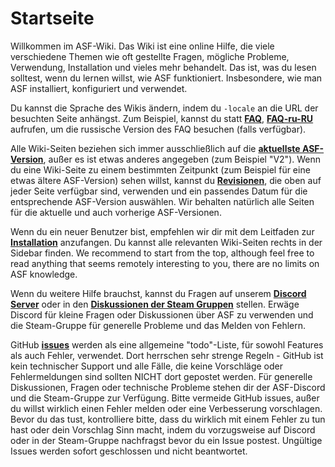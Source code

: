 # Startseite

Willkommen im ASF-Wiki. Das Wiki ist eine online Hilfe, die viele verschiedene Themen wie oft gestellte Fragen, mögliche Probleme, Verwendung, Installation und vieles mehr behandelt. Das ist, was du lesen solltest, wenn du lernen willst, wie ASF funktioniert. Insbesondere, wie man ASF installiert, konfiguriert und verwendet.

Du kannst die Sprache des Wikis ändern, indem du `-locale` an die URL der besuchten Seite anhängst. Zum Beispiel, kannst du statt **[FAQ](https://github.com/JustArchi/ArchiSteamFarm/wiki/FAQ)**, **[FAQ-ru-RU](https://github.com/JustArchi/ArchiSteamFarm/wiki/FAQ-ru-RU)** aufrufen, um die russische Version des FAQ besuchen (falls verfügbar).

Alle Wiki-Seiten beziehen sich immer ausschließlich auf die **[aktuellste ASF-Version](https://github.com/JustArchi/ArchiSteamFarm/releases)**, außer es ist etwas anderes angegeben (zum Beispiel "V2"). Wenn du eine Wiki-Seite zu einem bestimmten Zeitpunkt (zum Beispiel für eine etwas ältere ASF-Version) sehen willst, kannst du **[Revisionen](https://github.com/JustArchi/ArchiSteamFarm/wiki/_history)**, die oben auf jeder Seite verfügbar sind, verwenden und ein passendes Datum für die entsprechende ASF-Version auswählen. Wir behalten natürlich alle Seiten für die aktuelle und auch vorherige ASF-Versionen.

Wenn du ein neuer Benutzer bist, empfehlen wir dir mit dem Leitfaden zur **[Installation](https://github.com/JustArchi/ArchiSteamFarm/wiki/Setting-up)** anzufangen. Du kannst alle relevanten Wiki-Seiten rechts in der Sidebar finden. We recommend to start from the top, although feel free to read anything that seems remotely interesting to you, there are no limits on ASF knowledge.

Wenn du weitere Hilfe brauchst, kannst du Fragen auf unserem **[Discord Server](https://discord.gg/hSQgt8j)** oder in den **[Diskussionen der Steam Gruppen](https://steamcommunity.com/groups/ascfarm/discussions/1)** stellen. Erwäge Discord für kleine Fragen oder Diskussionen über ASF zu verwenden und die Steam-Gruppe für generelle Probleme und das Melden von Fehlern.

GitHub **[issues](https://github.com/JustArchi/ArchiSteamFarm/issues)** werden als eine allgemeine "todo"-Liste, für sowohl Features als auch Fehler, verwendet. Dort herrschen sehr strenge Regeln - GitHub ist kein technischer Support und alle Fälle, die keine Vorschläge oder Fehlermeldungen sind sollten NICHT dort gepostet werden. Für generelle Diskussionen, Fragen oder technische Probleme stehen dir der ASF-Discord und die Steam-Gruppe zur Verfügung. Bitte vermeide GitHub issues, außer du willst wirklich einen Fehler melden oder eine Verbesserung vorschlagen. Bevor du das tust, kontrolliere bitte, dass du wirklich mit einem Fehler zu tun hast oder dein Vorschlag Sinn macht, indem du vorzugsweise auf Discord oder in der Steam-Gruppe nachfragst bevor du ein Issue postest. Ungültige Issues werden sofort geschlossen und nicht beantwortet.